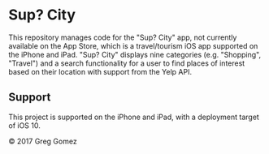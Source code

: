 # Sup? City
This repository manages code for the "Sup? City" app, not currently available on the App Store, which is a travel/tourism iOS app supported on the iPhone and iPad. "Sup? City" displays nine categories (e.g. "Shopping", "Travel") and a search functionality for a user to find places of interest based on their location with support from the Yelp API.

## Support
This project is supported on the iPhone and iPad, with a deployment target of iOS 10.

© 2017 Greg Gomez
